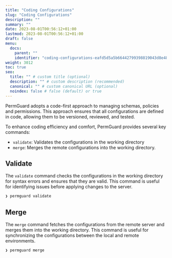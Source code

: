 ```yaml
---
title: "Coding Configurations"
slug: "Coding Configurations"
description: ""
summary: ""
date: 2023-08-01T00:56:12+01:00
lastmod: 2023-08-01T00:56:12+01:00
draft: false
menu:
  docs:
    parent: ""
    identifier: "coding-configurations-eafd5d5a5b66442799398819043d8e48"
weight: 3012
toc: true
seo:
  title: "" # custom title (optional)
  description: "" # custom description (recommended)
  canonical: "" # custom canonical URL (optional)
  noindex: false # false (default) or true
---
```


PermGuard adopts a code-first approach to managing schemas, policies and permissions. This approach ensures that all configurations are defined in code, allowing them to be versioned, reviewed, and tested.

To enhance coding efficiency and comfort, PermGuard provides several key commands:

- `validate`: Validates the configurations in the working directory
- `merge`: Merges the remote configurations into the working directory.

## Validate

The `validate` command checks the configurations in the working directory for syntax errors and ensures that they are valid. This command is useful for identifying issues before applying changes to the server.

```bash
❯ permguard validate
```

## Merge

The `merge` command fetches the configurations from the remote server and merges them into the working directory. This command is useful for synchronizing the configurations between the local and remote environments.

```bash
❯ permguard merge
```
